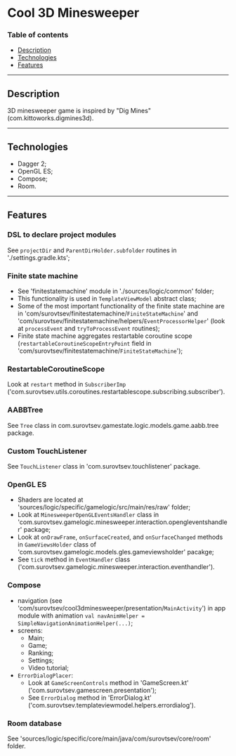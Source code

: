 # Cool 3D Minesweeper

### Table of contents
- [Description](#description)
- [Technologies](#technologies)
- [Features](#features)

----

## Description
3D minesweeper game is inspired by "Dig Mines" (com.kittoworks.digmines3d).

----

## Technologies
- Dagger 2;
- OpenGL ES;
- Compose;
- Room.

----

## Features

### DSL to declare project modules
See `projectDir` and `ParentDirHolder.subfolder` routines in './settings.gradle.kts';

### Finite state machine
- See 'finitestatemachine' module in './sources/logic/common' folder;
- This functionality is used in `TemplateViewModel` abstract class;
- Some of the most important functionality of the finite state machine are in 'com/surovtsev/finitestatemachine/`FiniteStateMachine`' and 'com/surovtsev/finitestatemachine/helpers/`EventProcessorHelper`' (look at `processEvent` and `tryToProcessEvent` routines);
- Finite state machine aggregates restartable coroutine scope (`restartableCoroutineScopeEntryPoint` field in 'com/surovtsev/finitestatemachine/`FiniteStateMachine`');

### RestartableCoroutineScope
Look at `restart` method in `SubscriberImp` ('com.surovtsev.utils.coroutines.restartablescope.subscribing.subscriber').

### AABBTree
See `Tree` class in com.surovtsev.gamestate.logic.models.game.aabb.tree package.

### Custom TouchListener
See `TouchListener` class in 'com.surovtsev.touchlistener' package.

### OpenGL ES
- Shaders are located at 'sources/logic/specific/gamelogic/src/main/res/raw' folder;
- Look at `MinesweeperOpenGLEventsHandler` class in 'com.surovtsev.gamelogic.minesweeper.interaction.opengleventshandler' package;
- Look at `onDrawFrame`, `onSurfaceCreated`, and `onSurfaceChanged` methods in `GameViewsHolder` class of 'com.surovtsev.gamelogic.models.gles.gameviewsholder' pacakge;
- See `tick` method in `EventHandler` class ('com.surovtsev.gamelogic.minesweeper.interaction.eventhandler').

### Compose
- navigation (see 'com/surovtsev/cool3dminesweeper/presentation/`MainActivity`') in app module with animation `val navAnimHelper = SimpleNavigationAnimationHelper(...)`;
- screens:
    - Main;
    - Game;
    - Ranking;
    - Settings;
    - Video tutorial;
- `ErrorDialogPlacer`:
    - Look at `GameScreenControls` method in 'GameScreen.kt' ('com.surovtsev.gamescreen.presentation');
    - See `ErrorDialog` method in 'ErrorDialog.kt' ('com.surovtsev.templateviewmodel.helpers.errordialog').

### Room database
See 'sources/logic/specific/core/main/java/com/surovtsev/core/room' folder.
